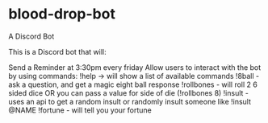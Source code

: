 # blood-drop-bot
A Discord Bot

This is a Discord bot that will:

Send a Reminder at 3:30pm every friday
Allow users to interact with the bot by using commands:
!help -> will show a list of available commands
!8ball - ask a question, and get a magic eight ball response
!rollbones - will roll 2 6 sided dice OR you can pass a value for side of die (!rollbones 8)
!insult - uses an api to get a random insult or randomly insult someone like !insult @NAME
!fortune - will tell you your fortune